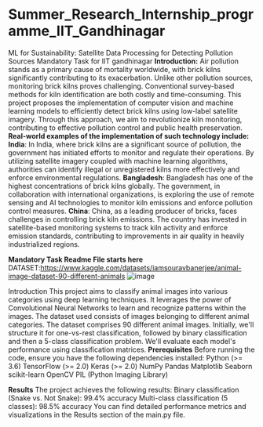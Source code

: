 # Summer_Research_Internship_programme_IIT_Gandhinagar
ML for Sustainability: Satellite Data Processing for Detecting Pollution Sources Mandatory Task for IIT gandhinagar
**Introduction:**
Air pollution stands as a primary cause of mortality worldwide, with brick kilns significantly contributing to its exacerbation. Unlike other pollution sources, monitoring brick kilns proves challenging. Conventional survey-based methods for kiln identification are both costly and time-consuming. This project proposes the implementation of computer vision and machine learning models to efficiently detect brick kilns using low-label satellite imagery. Through this approach, we aim to revolutionize kiln monitoring, contributing to effective pollution control and public health preservation.
**Real-world examples of the implementation of such technology include:**
**India**: In India, where brick kilns are a significant source of pollution, the government has initiated efforts to monitor and regulate their operations. By utilizing satellite imagery coupled with machine learning algorithms, authorities can identify illegal or unregistered kilns more effectively and enforce environmental regulations.
**Bangladesh**: Bangladesh has one of the highest concentrations of brick kilns globally. The government, in collaboration with international organizations, is exploring the use of remote sensing and AI technologies to monitor kiln emissions and enforce pollution control measures.
**China**: China, as a leading producer of bricks, faces challenges in controlling brick kiln emissions. The country has invested in satellite-based monitoring systems to track kiln activity and enforce emission standards, contributing to improvements in air quality in heavily industrialized regions.

**Mandatory Task Readme File starts here**
DATASET:https://www.kaggle.com/datasets/iamsouravbanerjee/animal-image-dataset-90-different-animals
![image](https://github.com/Prudhvinaraya/Summer_Research_Internship_programme_IIT_Gandhinagar/assets/93300939/9512d2fa-8d25-4775-9e32-b2d938eb9134)

Introduction
This project aims to classify animal images into various categories using deep learning techniques. It leverages the power of Convolutional Neural Networks to learn and recognize patterns within the images. The dataset used consists of images belonging to different animal categories.
The dataset comprises 90 different animal images. Initially, we'll structure it for one-vs-rest classification, followed by binary classification and then a 5-class classification problem. We'll evaluate each model's performance using classification matrices.
**Prerequisites**
Before running the code, ensure you have the following dependencies installed:
Python (>= 3.6)
TensorFlow (>= 2.0)
Keras (>= 2.0)
NumPy
Pandas
Matplotlib
Seaborn
scikit-learn
OpenCV
PIL (Python Imaging Library)

**Results**
The project achieves the following results:
Binary classification (Snake vs. Not Snake): 99.4% accuracy
Multi-class classification (5 classes): 98.5% accuracy
You can find detailed performance metrics and visualizations in the Results section of the main.py file.


